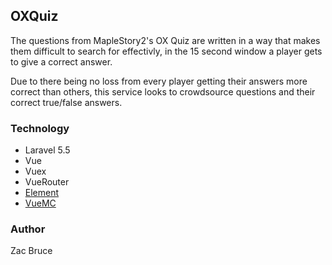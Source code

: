 ## OXQuiz
The questions from MapleStory2's OX Quiz are written in a way that makes
them difficult to search for effectivly, in the 15 second window a
player gets to give a correct answer.

Due to there being no loss from every player getting their answers more
correct than others, this service looks to crowdsource questions and
their correct true/false answers.

### Technology
* Laravel 5.5
* Vue
* Vuex
* VueRouter
* [Element](http://element.eleme.io/#/en-US)
* [VueMC](https://vuemc.io)

### Author
Zac Bruce
